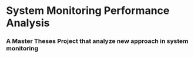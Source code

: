 # System Monitoring Performance Analysis
### A Master Theses Project that analyze new approach in system monitoring
